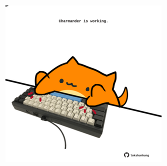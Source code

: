 <!-- built at 25/07/2025, 12:00:41 UTC -->
<p align="center">
  <img width="500" height="500" src="./ReadmeImage.svg">
</p>
